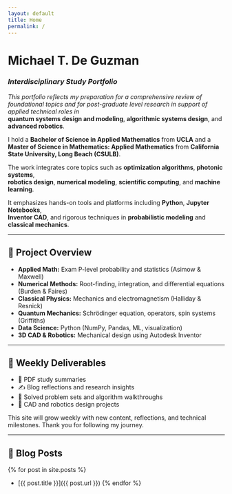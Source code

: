 ```yaml
---
layout: default
title: Home
permalink: /
---
```



# Michael T. De Guzman  
### *Interdisciplinary Study Portfolio*

*This portfolio reflects my preparation for a comprehensive review of foundational topics and for post-graduate level research in support of applied technical roles in*  
**quantum systems design and modeling**, **algorithmic systems design**, and **advanced robotics**.

I hold a **Bachelor of Science in Applied Mathematics** from **UCLA** and a  
**Master of Science in Mathematics: Applied Mathematics** from **California State University, Long Beach (CSULB)**.

The work integrates core topics such as **optimization algorithms**, **photonic systems**,  
**robotics design**, **numerical modeling**, **scientific computing**, and **machine learning**.

It emphasizes hands-on tools and platforms including **Python**, **Jupyter Notebooks**,  
**Inventor CAD**, and rigorous techniques in **probabilistic modeling** and **classical mechanics**.

---

## 📘 Project Overview

- **Applied Math:** Exam P-level probability and statistics (Asimow & Maxwell)  
- **Numerical Methods:** Root-finding, integration, and differential equations (Burden & Faires)  
- **Classical Physics:** Mechanics and electromagnetism (Halliday & Resnick)  
- **Quantum Mechanics:** Schrödinger equation, operators, spin systems (Griffiths)  
- **Data Science:** Python (NumPy, Pandas, ML, visualization)  
- **3D CAD & Robotics:** Mechanical design using Autodesk Inventor  

---

## 📆 Weekly Deliverables

- 📄 PDF study summaries  
- ✍️ Blog reflections and research insights  
- 🧮 Solved problem sets and algorithm walkthroughs  
- 🤖 CAD and robotics design projects  

This site will grow weekly with new content, reflections, and technical milestones. Thank you for following my journey.

---

## 📝 Blog Posts

{% for post in site.posts %}
- [{{ post.title }}]({{ post.url }})
{% endfor %}


